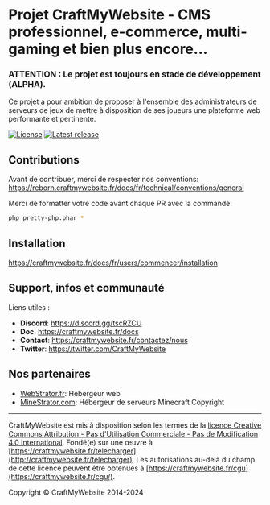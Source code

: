 Projet CraftMyWebsite - CMS professionnel, e-commerce, multi-gaming et bien plus encore...
=================================================

### ATTENTION : Le projet est toujours en stade de développement (ALPHA).

Ce projet a pour ambition de proposer à l'ensemble des administrateurs de serveurs de jeux de mettre à disposition de
ses joueurs une plateforme web performante et pertinente.

[![License](https://img.shields.io/badge/License-GNU%20GPL-%239f9f9f)](https://www.gnu.org/licenses/gpl-3.0.fr.html)
[![Latest release](https://img.shields.io/badge/v2.0.0-%234c29cc)](https://github.com/CraftMyWebsite/cmw-core)

Contributions
------------
Avant de contribuer, merci de respecter nos conventions: https://reborn.craftmywebsite.fr/docs/fr/technical/conventions/general

Merci de formatter votre code avant chaque PR avec la commande:
```bash
php pretty-php.phar *
```

Installation
------------
https://craftmywebsite.fr/docs/fr/users/commencer/installation

Support, infos et communauté
------------

Liens utiles :

- **Discord**: https://discord.gg/tscRZCU
- **Doc**: https://craftmywebsite.fr/docs
- **Contact**: https://craftmywebsite.fr/contactez/nous
- **Twitter**: https://twitter.com/CraftMyWebsite

Nos partenaires
------------

- [WebStrator.fr](https://www.webstrator.fr): Hébergeur web
- [MineStrator.com](https://www.minestrator.com): Hébergeur de serveurs Minecraft
  Copyright

------------

CraftMyWebsite est mis à disposition selon les termes de
la [licence Creative Commons Attribution - Pas d'Utilisation Commerciale - Pas de Modification 4.0 International](http://creativecommons.org/licenses/by-nc-nd/4.0/).
Fondé(e) sur une œuvre à [https://craftmywebsite.fr/telecharger](http://craftmywebsite.fr/telecharger). Les
autorisations au-delà du champ de cette licence peuvent être obtenues
à [https://craftmywebsite.fr/cgu](https://craftmywebsite.fr/cgu/).

Copyright © CraftMyWebsite 2014-2024
